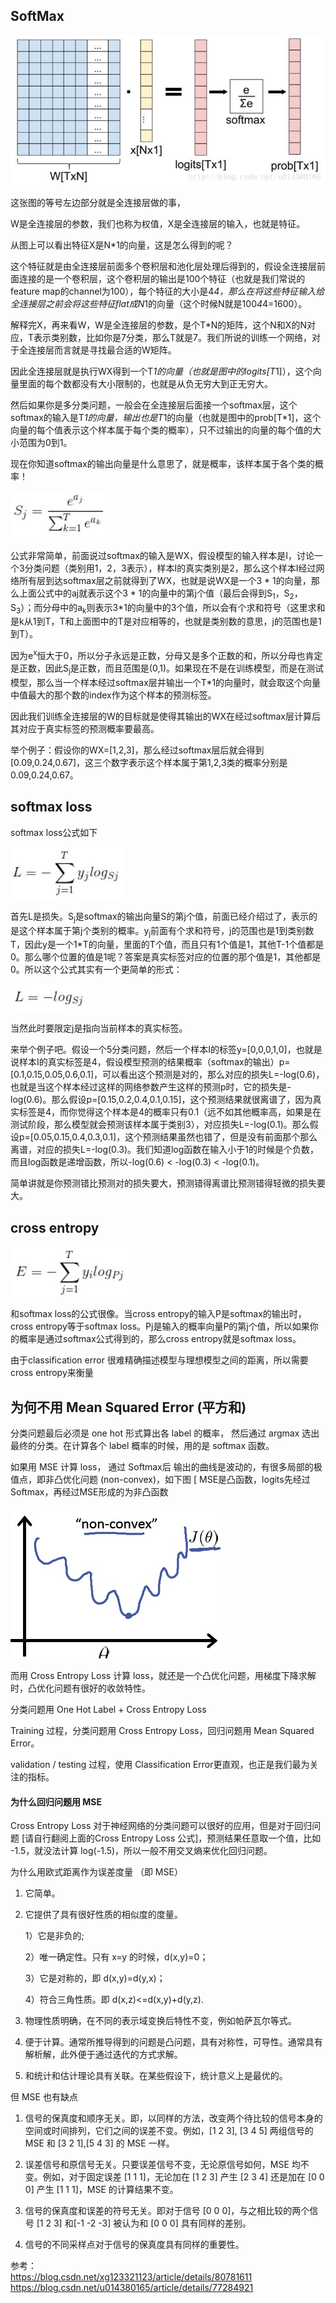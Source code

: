 ## SoftMax

![欧式距离](../../../images/loss1.jpeg)

这张图的等号左边部分就是全连接层做的事，

W是全连接层的参数，我们也称为权值，X是全连接层的输入，也就是特征。

从图上可以看出特征X是N*1的向量，这是怎么得到的呢？

这个特征就是由全连接层前面多个卷积层和池化层处理后得到的，假设全连接层前面连接的是一个卷积层，这个卷积层的输出是100个特征（也就是我们常说的feature map的channel为100），每个特征的大小是4*4，那么在将这些特征输入给全连接层之前会将这些特征flat成N*1的向量（这个时候N就是100*4*4=1600）。

解释完X，再来看W，W是全连接层的参数，是个T*N的矩阵，这个N和X的N对应，T表示类别数，比如你是7分类，那么T就是7。我们所说的训练一个网络，对于全连接层而言就是寻找最合适的W矩阵。

因此全连接层就是执行WX得到一个T*1的向量（也就是图中的logits[T*1]），这个向量里面的每个数都没有大小限制的，也就是从负无穷大到正无穷大。

然后如果你是多分类问题，一般会在全连接层后面接一个softmax层，这个softmax的输入是T*1的向量，输出也是T*1的向量（也就是图中的prob[T*1]，这个向量的每个值表示这个样本属于每个类的概率），只不过输出的向量的每个值的大小范围为0到1。

现在你知道softmax的输出向量是什么意思了，就是概率，该样本属于各个类的概率！

![欧式距离](../../../images/loss2.jpeg)

公式非常简单，前面说过softmax的输入是WX，假设模型的输入样本是I，讨论一个3分类问题（类别用1，2，3表示），样本I的真实类别是2，那么这个样本I经过网络所有层到达softmax层之前就得到了WX，也就是说WX是一个3 * 1的向量，那么上面公式中的aj就表示这个3 * 1的向量中的第j个值（最后会得到S<sub>1</sub>，S<sub>2</sub>，S<sub>3</sub>）；而分母中的a<sub>k</sub>则表示3*1的向量中的3个值，所以会有个求和符号（这里求和是k从1到T，T和上面图中的T是对应相等的，也就是类别数的意思，j的范围也是1到T）。

因为e<sup>x</sup>恒大于0，所以分子永远是正数，分母又是多个正数的和，所以分母也肯定是正数，因此S<sub>j</sub>是正数，而且范围是(0,1)。如果现在不是在训练模型，而是在测试模型，那么当一个样本经过softmax层并输出一个T*1的向量时，就会取这个向量中值最大的那个数的index作为这个样本的预测标签。

因此我们训练全连接层的W的目标就是使得其输出的WX在经过softmax层计算后其对应于真实标签的预测概率要最高。

举个例子：假设你的WX=[1,2,3]，那么经过softmax层后就会得到[0.09,0.24,0.67]，这三个数字表示这个样本属于第1,2,3类的概率分别是0.09,0.24,0.67。

## softmax loss

softmax loss公式如下

![欧式距离](../../../images/loss3.jpeg)

首先L是损失。S<sub>j</sub>是softmax的输出向量S的第j个值，前面已经介绍过了，表示的是这个样本属于第j个类别的概率。y<sub>j</sub>前面有个求和符号，j的范围也是1到类别数T，因此y是一个1*T的向量，里面的T个值，而且只有1个值是1，其他T-1个值都是0。那么哪个位置的值是1呢？答案是真实标签对应的位置的那个值是1，其他都是0。所以这个公式其实有一个更简单的形式：

![欧式距离](../../../images/loss4.jpeg)

当然此时要限定j是指向当前样本的真实标签。

来举个例子吧。假设一个5分类问题，然后一个样本I的标签y=[0,0,0,1,0]，也就是说样本I的真实标签是4，假设模型预测的结果概率（softmax的输出）p=[0.1,0.15,0.05,0.6,0.1]，可以看出这个预测是对的，那么对应的损失L=-log(0.6)，也就是当这个样本经过这样的网络参数产生这样的预测p时，它的损失是-log(0.6)。那么假设p=[0.15,0.2,0.4,0.1,0.15]，这个预测结果就很离谱了，因为真实标签是4，而你觉得这个样本是4的概率只有0.1（远不如其他概率高，如果是在测试阶段，那么模型就会预测该样本属于类别3），对应损失L=-log(0.1)。那么假设p=[0.05,0.15,0.4,0.3,0.1]，这个预测结果虽然也错了，但是没有前面那个那么离谱，对应的损失L=-log(0.3)。我们知道log函数在输入小于1的时候是个负数，而且log函数是递增函数，所以-log(0.6) < -log(0.3) < -log(0.1)。

简单讲就是你预测错比预测对的损失要大，预测错得离谱比预测错得轻微的损失要大。


## cross entropy

![欧式距离](../../../images/loss5.jpeg)

和softmax loss的公式很像。当cross entropy的输入P是softmax的输出时，cross entropy等于softmax loss。Pj是输入的概率向量P的第j个值，所以如果你的概率是通过softmax公式得到的，那么cross entropy就是softmax loss。

由于classification error 很难精确描述模型与理想模型之间的距离，所以需要cross entropy来衡量

## 为何不用 Mean Squared Error (平方和)

分类问题最后必须是 one hot 形式算出各 label 的概率， 然后通过 argmax 选出最终的分类。在计算各个 label 概率的时候，用的是 softmax 函数。

如果用 MSE 计算 loss， 通过 Softmax后 输出的曲线是波动的，有很多局部的极值点，即非凸优化问题 (non-convex)，如下图 [ MSE是凸函数，logits先经过Softmax，再经过MSE形成的为非凸函数

![欧式距离](../../../images/loss6.png)

而用 Cross Entropy Loss 计算 loss，就还是一个凸优化问题，用梯度下降求解时，凸优化问题有很好的收敛特性。

分类问题用 One Hot Label + Cross Entropy Loss

Training 过程，分类问题用 Cross Entropy Loss，回归问题用 Mean Squared Error。

validation / testing 过程，使用 Classification Error更直观，也正是我们最为关注的指标。

#### 为什么回归问题用 MSE

Cross Entropy Loss 对于神经网络的分类问题可以很好的应用，但是对于回归问题 [请自行翻阅上面的Cross Entropy Loss 公式]，预测结果任意取一个值，比如 -1.5，就没法计算 log(-1.5)，所以一般不用交叉熵来优化回归问题。

为什么用欧式距离作为误差度量 （即 MSE）

1. 它简单。

2. 它提供了具有很好性质的相似度的度量。

    1）它是非负的;

    2）唯一确定性。只有 x=y 的时候，d(x,y)=0；

    3）它是对称的，即 d(x,y)=d(y,x)；

    4）符合三角性质。即 d(x,z)<=d(x,y)+d(y,z).

3. 物理性质明确，在不同的表示域变换后特性不变，例如帕萨瓦尔等式。

4. 便于计算。通常所推导得到的问题是凸问题，具有对称性，可导性。通常具有解析解，此外便于通过迭代的方式求解。

5. 和统计和估计理论具有关联。在某些假设下，统计意义上是最优的。

但 MSE 也有缺点

1. 信号的保真度和顺序无关。即，以同样的方法，改变两个待比较的信号本身的空间或时间排列，它们之间的误差不变。例如，[1 2 3], [3 4 5] 两组信号的 MSE 和 [3 2 1],[5 4 3] 的 MSE 一样。

2. 误差信号和原信号无关。只要误差信号不变，无论原信号如何，MSE 均不变。例如，对于固定误差 [1 1 1]，无论加在 [1 2 3] 产生 [2 3 4] 还是加在 [0 0 0] 产生 [1 1 1]，MSE 的计算结果不变。

3. 信号的保真度和误差的符号无关。即对于信号 [0 0 0]，与之相比较的两个信号 [1 2 3] 和[-1 -2 -3] 被认为和 [0 0 0] 具有同样的差别。

4. 信号的不同采样点对于信号的保真度具有同样的重要性。

参考：  
https://blog.csdn.net/xg123321123/article/details/80781611
https://blog.csdn.net/u014380165/article/details/77284921
